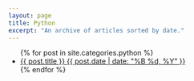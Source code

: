 ```yaml
---
layout: page
title: Python
excerpt: "An archive of articles sorted by date."
---
```


<ul class="post-list">
{% for post in site.categories.python %} 
  <li><article><a href="{{ site.url }}{{ post.url }}">{{ post.title }} <span class="entry-date"><time datetime="{{ post.date | date_to_xmlschema }}">{{ post.date | date: "%B %d, %Y" }}</time></span></a></article></li>
{% endfor %}
</ul>
